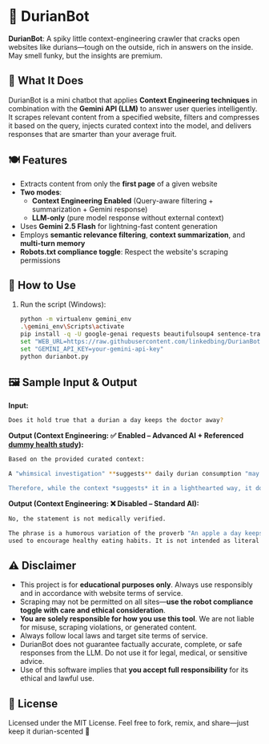 # 🦔 DurianBot

**DurianBot**: A spiky little context-engineering crawler that cracks open websites like durians—tough on the outside, rich in answers on the inside. May smell funky, but the insights are premium.

## 🧠 What It Does

DurianBot is a mini chatbot that applies **Context Engineering techniques** in combination with the **Gemini API (LLM)** to answer user queries intelligently. It scrapes relevant content from a specified website, filters and compresses it based on the query, injects curated context into the model, and delivers responses that are smarter than your average fruit.

## 🍽️ Features

- Extracts content from only the **first page** of a given website  
- **Two modes**:  
  - **Context Engineering Enabled** (Query-aware filtering + summarization + Gemini response)  
  - **LLM-only** (pure model response without external context)  
- Uses **Gemini 2.5 Flash** for lightning-fast content generation  
- Employs **semantic relevance filtering**, **context summarization**, and **multi-turn memory**  
- **Robots.txt compliance toggle**: Respect the website's scraping permissions

## 🚀 How to Use

1. Run the script (Windows):

   ```bash
   python -m virtualenv gemini_env
   .\gemini_env\Scripts\activate
   pip install -q -U google-genai requests beautifulsoup4 sentence-transformers
   set "WEB_URL=https://raw.githubusercontent.com/linkedbing/DurianBot/refs/heads/main/dummy-durian-health-study.md"
   set "GEMINI_API_KEY=your-gemini-api-key"
   python durianbot.py

## 🖼️ Sample Input & Output

**Input:**
```bash
Does it hold true that a durian a day keeps the doctor away?
```

**Output (Context Engineering: ✅ Enabled – Advanced AI + Referenced [dummy health study](https://github.com/linkedbing/DurianBot/blob/main/dummy-durian-health-study.md)):**
```bash
Based on the provided curated context:

A "whimsical investigation" **suggests** daily durian consumption "may reduce doctor visits." However, the context **humorously attributes** this to the fruit's potent odor deterring close contact, rather than a direct health benefit.

Therefore, while the context *suggests* it in a lighthearted way, it does not present "a durian a day keeps the doctor away" as a definitively proven medical fact.
```
**Output (Context Engineering: ❌ Disabled – Standard AI):**
```bash
No, the statement is not medically verified.

The phrase is a humorous variation of the proverb "An apple a day keeps the doctor away," 
used to encourage healthy eating habits. It is not intended as literal medical advice.
```

## ⚠️ Disclaimer

- This project is for **educational purposes only**. Always use responsibly and in accordance with website terms of service.
- Scraping may not be permitted on all sites—**use the robot compliance toggle with care and ethical consideration**.
- **You are solely responsible for how you use this tool**. We are not liable for misuse, scraping violations, or generated content.
- Always follow local laws and target site terms of service.
- DurianBot does not guarantee factually accurate, complete, or safe responses from the LLM. Do not use it for legal, medical, or sensitive advice.
- Use of this software implies that **you accept full responsibility** for its ethical and lawful use.

## 📄 License
Licensed under the MIT License. Feel free to fork, remix, and share—just keep it durian-scented 🍃
